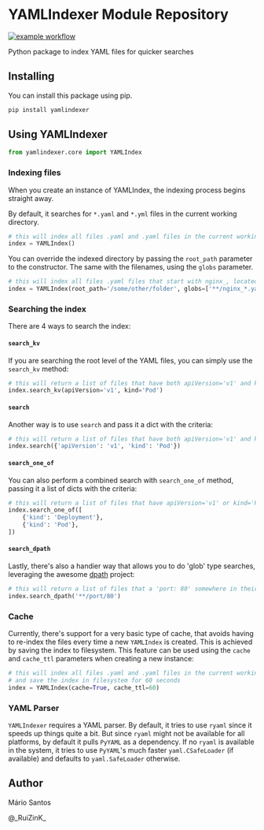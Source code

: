 # YAMLIndexer Module Repository

[![example workflow](https://github.com/ruizink/python-yamlindexer/actions/workflows/tests.yaml/badge.svg)](https://github.com/ruizink/python-yamlindexer/actions/workflows/tests.yaml)

Python package to index YAML files for quicker searches

## Installing

You can install this package using pip.

```bash
pip install yamlindexer
```

## Using YAMLIndexer

```python
from yamlindexer.core import YAMLIndex
```

### Indexing files

When you create an instance of YAMLIndex, the indexing process begins straight away.

By default, it searches for `*.yaml` and `*.yml` files in the current working directory.

```python
# this will index all files .yaml and .yaml files in the current working directory
index = YAMLIndex()
```

You can override the indexed directory by passing the `root_path` parameter to the constructor. The same with the filenames, using the `globs` parameter.

```python
# this will index all files .yaml files that start with nginx_, located in /some/other/folder 
index = YAMLIndex(root_path='/some/other/folder', globs=['**/nginx_*.yaml'])
```

### Searching the index

There are 4 ways to search the index:

#### `search_kv`

If you are searching the root level of the YAML files, you can simply use the `search_kv` method:

```python
# this will return a list of files that have both apiVersion='v1' and kind='Pod'
index.search_kv(apiVersion='v1', kind='Pod')
```

#### `search`

Another way is to use `search` and pass it a dict with the criteria:

```python
# this will return a list of files that have both apiVersion='v1' and kind='Pod' (just like the command above)
index.search({'apiVersion': 'v1', 'kind': 'Pod'})
```

#### `search_one_of`

You can also perform a combined search with `search_one_of` method, passing it a list of dicts with the criteria:

```python
# this will return a list of files that have apiVersion='v1' or kind='Pod'
index.search_one_of([
    {'kind': 'Deployment'},
    {'kind': 'Pod'},
])
```

#### `search_dpath`

Lastly, there's also a handier way that allows you to do 'glob' type searches, leveraging the awesome [dpath](https://pypi.org/project/dpath/) project:

```python
# this will return a list of files that a 'port: 80' somewhere in their leaves
index.search_dpath('**/port/80')
```

### Cache

Currently, there's support for a very basic type of cache, that avoids having to re-index the files every time a new `YAMLIndex` is created. This is achieved by saving the index to filesystem. This feature can be used using the `cache` and `cache_ttl` parameters when creating a new instance:

```python
# this will index all files .yaml and .yaml files in the current working directory
# and save the index in filesystem for 60 seconds
index = YAMLIndex(cache=True, cache_ttl=60)
```

### YAML Parser

`YAMLIndexer` requires a YAML parser. By default, it tries to use `ryaml` since it speeds up things quite a bit.
But since `ryaml` might not be available for all platforms, by default it pulls `PyYAML` as a dependency.
If no `ryaml` is available in the system, it tries to use `PyYAML`'s much faster `yaml.CSafeLoader` (if available) and defaults to `yaml.SafeLoader` otherwise.

## Author

Mário Santos

@\_RuiZinK\_
